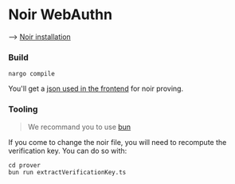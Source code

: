 # Noir WebAuthn
--> [Noir installation](https://noir-lang.org/docs/getting_started/installation/)
### Build
```
nargo compile
```
You'll get a [json used in the frontend](../vibe-check-frontend/src/webauthn.json) for noir proving.

### Tooling

> We recommand you to use [bun](https://bun.sh/docs/installation)

If you come to change the noir file, you will need to recompute the verification key. You can do so with:
```
cd prover
bun run extractVerificationKey.ts
```
